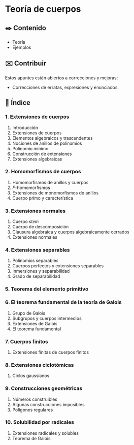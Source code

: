 # Teoría de cuerpos

## ✒️ Contenido

-   Teoría
-   Ejemplos

## ✉️ Contribuir

Estos apuntes están abiertos a correcciones y mejoras:

-   Correcciones de erratas, expresiones y enunciados.

## 📖 Índice

### 1. Extensiones de cuerpos

1. Introducción
2. Extensiones de cuerpos
3. Elementos algebraicos y trascendentes
4. Nociones de anillos de polinomios
5. Polinomio mínimo
6. Construcción de extensiones
7. Extensiones algebraicas

### 2. Homomorfismos de cuerpos

1. Homomorfismos de anillos y cuerpos
2. $F$-homomorfismos
3. Extensiones de monomorfismos de anillos
4. Cuerpo primo y característica

### 3. Extensiones normales

1. Cuerpo _stem_
2. Cuerpo de descomposición
3. Clausura algebraica y cuerpos algebraicamente cerrados
4. Extensiones normales

### 4. Extensiones separables

1. Polinomios separables
2. Cuerpos perfectos y extensiones separables
3. Inmersiones y separabilidad
4. Grado de separabilidad

### 5. Teorema del elemento primitivo

### 6. El teorema fundamental de la teoría de Galois

1. Grupo de Galois
2. Subgrupos y cuerpos intermedios
3. Extensiones de Galois
4. El teorema fundamental

### 7. Cuerpos finitos

1. Extensiones finitas de cuerpos finitos

### 8. Extensiones ciclotómicas

1. Ciclos gaussianos

### 9. Construcciones geométricas

1. Números construibles
2. Algunas construcciones imposibles
3. Polígonos regulares

### 10. Solubilidad por radicales

1. Extensiones radicales y solubles
2. Teorema de Galois
